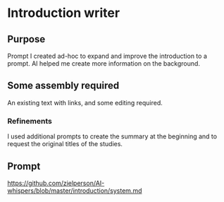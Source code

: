 # Introduction writer
## Purpose
Prompt I created ad-hoc to expand and improve the introduction to a prompt.
AI helped me create more information on the background.
## Some assembly required
An existing text with links, and some editing required.
### Refinements
I used additional prompts to create the summary at the beginning and to request the original titles of the studies.
## Prompt
https://github.com/zielperson/AI-whispers/blob/master/introduction/system.md
